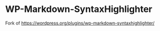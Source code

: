 # WP-Markdown-SyntaxHighlighter
Fork of https://wordpress.org/plugins/wp-markdown-syntaxhighlighter/
